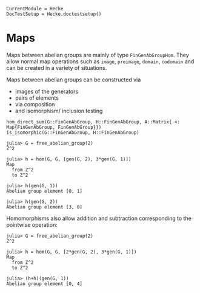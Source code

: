 ```@meta
CurrentModule = Hecke
DocTestSetup = Hecke.doctestsetup()
```
# Maps
Maps between abelian groups are mainly of type `FinGenAbGroupHom`. They
allow normal map operations such as `image`, `preimage`, `domain`, `codomain`
and can be created in a variety of situations.

Maps between abelian groups can be constructed via
 - images of the generators
 - pairs of elements
 - via composition
 - and isomorphism/ inclusion testing

```@docs
hom_direct_sum(G::FinGenAbGroup, H::FinGenAbGroup, A::Matrix{ <: Map{FinGenAbGroup, FinGenAbGroup}})
is_isomorphic(G::FinGenAbGroup, H::FinGenAbGroup)
```

```jldoctest
julia> G = free_abelian_group(2)
Z^2

julia> h = hom(G, G, [gen(G, 2), 3*gen(G, 1)])
Map
  from Z^2
  to Z^2

julia> h(gen(G, 1))
Abelian group element [0, 1]

julia> h(gen(G, 2))
Abelian group element [3, 0]
```

Homomorphisms also allow addition and subtraction corresponding to the
pointwise operation:
```jldoctest
julia> G = free_abelian_group(2)
Z^2

julia> h = hom(G, G, [2*gen(G, 2), 3*gen(G, 1)])
Map
  from Z^2
  to Z^2

julia> (h+h)(gen(G, 1))
Abelian group element [0, 4]
```

